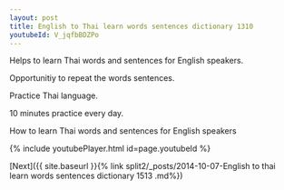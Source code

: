 ```yaml
---
layout: post
title: English to Thai learn words sentences dictionary 1310 
youtubeId: V_jqfbBDZPo
---
```

 
 
Helps to learn Thai words and sentences for English speakers.

Opportunitiy to repeat the words sentences. 

Practice Thai language. 
 
10 minutes practice every day. 
 
How to learn Thai words and sentences for English speakers 
 
{% include youtubePlayer.html id=page.youtubeId %}
 
 
[Next]({{ site.baseurl }}{% link  split2/_posts/2014-10-07-English to thai learn words sentences dictionary 1513 .md%})
 
